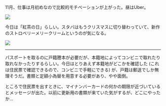 11月、仕事は月初めなので比較的モチベーションが上がった。昼はUber。

![](https://photos.apkas.net/medium/202311/20231101-125158.webp)

今日は「紅茶の日」らしい。スタバはもうクリスマスに切り替わっていて、新作のストロベリーメリークリームというのが気になる。

![](https://photos.apkas.net/medium/202311/20231101-140650.webp)

---

パスポートを取るのに戸籍謄本が必要だが、本籍地によってコンビニで取れたり取れなかったりするらしい。今日はとりあえず本籍地がどこかを確認した (これは住民票で確認できるので、コンビニで手軽にできる) が、戸籍は郵送でしか無理そうだ。書類と定額小為替を用意する必要があり、やや面倒。

ところで住民票を出すときに、マイナンバーカードの何かの期限が近づいているとメッセージが出た。以前に更新用の書類が来ていた気がするが、どこにやったか...
